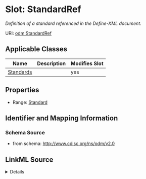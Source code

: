 # Slot: StandardRef


_Definition of a standard referenced in the Define-XML document._



URI: [odm:StandardRef](http://www.cdisc.org/ns/odm/v2.0/StandardRef)



<!-- no inheritance hierarchy -->




## Applicable Classes

| Name | Description | Modifies Slot |
| --- | --- | --- |
[Standards](Standards.md) |  |  yes  |







## Properties

* Range: [Standard](Standard.md)





## Identifier and Mapping Information







### Schema Source


* from schema: http://www.cdisc.org/ns/odm/v2.0




## LinkML Source

<details>
```yaml
name: StandardRef
description: Definition of a standard referenced in the Define-XML document.
from_schema: http://www.cdisc.org/ns/odm/v2.0
rank: 1000
alias: StandardRef
domain_of:
- Standards
range: Standard

```
</details>